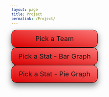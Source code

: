 ```yaml
---
layout: page
title: Project
permalink: /Project/
---
```

<html>
<head>
    <style>
        /* CSS for dropdown menus */
        .dropdown1 {
            position: relative;
            display: inline-block;
            margin-right: 30px;
            border: 1px solid black;
            background-color: #C9082A;
            width: 250px;
            box-shadow: 0px 10px 20px rgba(0,0,0,0.5);
            border-radius: 15px;
            padding: 15px;
            text-align: center;
            font-size: 22px;
            cursor: pointer;
            background: linear-gradient(to top right, #DD0303, #FB7373);
        }
        .dropdown {
            position: relative;
            display: inline-block;
            margin-right: 30px;
            border: 1px solid black;
            background-color: #C9082A;
            width: 250px;
            box-shadow: 0px 10px 20px rgba(0,0,0,0.5);
            border-radius: 15px;
            padding: 15px;
            text-align: center;
            font-size: 22px;
            cursor: pointer;
            background: linear-gradient(to top right, #DD0303, #FB7373);
        }
        .dropdown-content {
            display: none;
            position: absolute;
            background-color: #f9f9f9;
            width: 600px;
            z-index: 1;
            box-shadow: 0px 10px 20px rgba(0,0,0,0.8);
            border-radius: 8px;
            padding: 12px;
            font-size: 15px;
            column-count: 3;
            column-gap: 0.5px;
            text-align: center;
        }
        .dropdown:hover .dropdown-content {
            display: block;
        }
        .dropdown-item {
            padding: 10px;
            color: #333;
            cursor: pointer;
            transition: background-color 0.3s ease;
        }
        .dropdown-item:hover {
            background-color: #e5e5e5;
        }
        .dropdown-item:first-child {
            margin-top: 0;
        }
        .dropdown-item:last-child {
            margin-bottom: 0;
        }
        .dropdown-content1 {
            display: none;
            font-size: 15px;
            position: absolute;
            background-color: #f9f9f9;
            width: 230px;
            z-index: 1;
            box-shadow: 0px 10px 20px rgba(0,0,0,0.8);
            border-radius: 8px;
            padding: 12px;
            column-count: 2;
            column-gap: 0.5px;
            text-align: center;
        }
        .dropdown1:hover .dropdown-content1 {
            display: block;
        }
        .dropdown-item1 {
            padding: 10px;
            color: #333;
            cursor: pointer;
            transition: background-color 0.3s ease;
        }
        .dropdown-item1:hover {
            background-color: #e5e5e5;
        }
        .dropdown-item1:first-child {
            margin-top: 0;
        }
        .dropdown-item1:last-child {
            margin-bottom: 0;
        }
    </style>
    <script src="https://cdn.plot.ly/plotly-latest.min.js"></script>
</head>
<body>
    <div class="dropdown">
        <span>Pick a Team</span>
        <div class="dropdown-content">
            <div class="dropdown-item" id="team0">All Players</div>
            <div class="dropdown-item" id="team1">Atlanta Hawks</div>
            <div class="dropdown-item" id="team2">Boston Celtics</div>
            <div class="dropdown-item" id="team3">Brooklyn Nets</div>
            <div class="dropdown-item" id="team4">Charlotte Hornets</div>
            <div class="dropdown-item" id="team5">Chicago Bulls</div>
            <div class="dropdown-item" id="team6">Cleveland Cavaliers</div>
            <div class="dropdown-item" id="team7">Dallas Mavericks</div>
            <div class="dropdown-item" id="team8">Denver Nuggets</div>
            <div class="dropdown-item" id="team9">Detroit Pistons</div>
            <div class="dropdown-item" id="team10">Golden State Warriors</div>
            <div class="dropdown-item" id="team11">Houston Rockets</div>
            <div class="dropdown-item" id="team12">Indiana Pacers</div>
            <div class="dropdown-item" id="team13">Los Angeles Clippers</div>
            <div class="dropdown-item" id="team14">Los Angeles Lakers</div>
            <div class="dropdown-item" id="team15">Memphis Grizzlies</div>
            <div class="dropdown-item" id="team16">Miami Heat</div>
            <div class="dropdown-item" id="team17">Milwaukee Bucks</div>
            <div class="dropdown-item" id="team18">Minnesota Timberwolves</div>
            <div class="dropdown-item" id="team19">New Orleans Pelicans</div>
            <div class="dropdown-item" id="team20">New York Knicks</div>
            <div class="dropdown-item" id="team21">Oklahoma City Thunder</div>
            <div class="dropdown-item" id="team22">Orlando Magic</div>
            <div class="dropdown-item" id="team23">Philadelphia 76ers</div>
            <div class="dropdown-item" id="team24">Phoenix Suns</div>
            <div class="dropdown-item" id="team25">Portland Trail Blazers</div>
            <div class="dropdown-item" id="team26">Sacramento Kings</div>
            <div class="dropdown-item" id="team27">San Antonio Spurs</div>
            <div class="dropdown-item" id="team28">Toronto Raptors</div>
            <div class="dropdown-item" id="team29">Utah Jazz</div>
            <div class="dropdown-item" id="team30">Washington Wizards</div>
        </div>
    </div>
    <div class="dropdown1">
        <span>Pick a Stat - Bar Graph</span>
        <div class="dropdown-content1">
            <div class="dropdown-item1" id="bar1">Points</div>
            <div class="dropdown-item1" id="bar2">Assists</div>
            <div class="dropdown-item1" id="bar3">Rebounds</div>
            <div class="dropdown-item1" id="bar4">Steals</div>
            <div class="dropdown-item1" id="bar5">Blocks</div>
            <div class="dropdown-item1" id="bar6">Field Goal %</div>
            <div class="dropdown-item1" id="bar7">3 Point %</div>
        </div>
    </div>
    <div class="dropdown1">
        <span>Pick a Stat - Pie Graph</span>
        <div class="dropdown-content1">
            <div class="dropdown-item1" id="pie1">Points</div>
            <div class="dropdown-item1" id="pie2">Assists</div>
            <div class="dropdown-item1" id="pie3">Rebounds</div>
            <div class="dropdown-item1" id="pie4">Steals</div>
            <div class="dropdown-item1" id="pie5">Blocks</div>
            <div class="dropdown-item1" id="pie6">Field Goal %</div>
            <div class="dropdown-item1" id="pie7">3 Point %</div>
        </div>
    </div>
    <br>
    <br>
    <br>
    <br>
    <br>
    <div id="table">
    </div>
    <br>
    <div id="barGraph">
    </div>
    <br>
    <div id="pieGraph">
    </div>
<script>
    var teamName1 = '';
    const tableContainer = document.getElementById("table");
    const barGraphContainer = document.getElementById("barGraph");
    const pieGraphContainer = document.getElementById("pieGraph");        
    //fetch('https://petitepandas.duckdns.org/api/graphs/')
    fetch('https://petitepandas.duckdns.org/api/graphs/')
        .then(response => response.json())
        .then(data => {
            var tableData = data;
            var barGraphData = null;
            var pieGraphData = null;
            // Add event listeners for each team
            document.getElementById('team1').addEventListener('click', () => displayTable('hawks'));
            document.getElementById('team2').addEventListener('click', () => displayTable('celtics'));
            document.getElementById('team3').addEventListener('click', () => displayTable('nets'));
            document.getElementById('team4').addEventListener('click', () => displayTable('hornets'));
            document.getElementById('team5').addEventListener('click', () => displayTable('bulls'));
            document.getElementById('team6').addEventListener('click', () => displayTable('cavaliers'));
            document.getElementById('team7').addEventListener('click', () => displayTable('mavericks'));
            document.getElementById('team8').addEventListener('click', () => displayTable('nuggets'));
            document.getElementById('team9').addEventListener('click', () => displayTable('pistons'));
            document.getElementById('team10').addEventListener('click', () => displayTable('warriors'));
            document.getElementById('team11').addEventListener('click', () => displayTable('rockets'));
            document.getElementById('team12').addEventListener('click', () => displayTable('pacers'));
            document.getElementById('team13').addEventListener('click', () => displayTable('clippers'));
            document.getElementById('team14').addEventListener('click', () => displayTable('lakers'));
            document.getElementById('team15').addEventListener('click', () => displayTable('grizzlies'));
            document.getElementById('team16').addEventListener('click', () => displayTable('heat'));
            document.getElementById('team17').addEventListener('click', () => displayTable('bucks'));
            document.getElementById('team18').addEventListener('click', () => displayTable('timberwolves'));
            document.getElementById('team19').addEventListener('click', () => displayTable('pelicans'));
            document.getElementById('team20').addEventListener('click', () => displayTable('knicks'));
            document.getElementById('team21').addEventListener('click', () => displayTable('thunder'));
            document.getElementById('team22').addEventListener('click', () => displayTable('magic'));
            document.getElementById('team23').addEventListener('click', () => displayTable('76ers'));
            document.getElementById('team24').addEventListener('click', () => displayTable('suns'));
            document.getElementById('team25').addEventListener('click', () => displayTable('blazers'));
            document.getElementById('team26').addEventListener('click', () => displayTable('kings'));
            document.getElementById('team27').addEventListener('click', () => displayTable('spurs'));
            document.getElementById('team28').addEventListener('click', () => displayTable('raptors'));
            document.getElementById('team29').addEventListener('click', () => displayTable('jazz'));
            document.getElementById('team30').addEventListener('click', () => displayTable('wizards'));          
    function selectTeam(teamName) {
        teamName1 = teamName;
        barGraphData = tableData[teamName1];
        pieGraphData = tableData[teamName1];
        //barGraphContainer.innerHTML = ''
        pieGraphContainer.innerHTML = ''
        //displayBarGraph("Points")
        //displayPieGraph("Points")
    }
    function displayTable(teamName){
        const url = "https://petitepandas.duckdns.org/api/graphs/table/"
        const create_fetch = url + teamName;
        const read_options = {
        method: 'GET', // *GET, POST, PUT, DELETE, etc.
        mode: 'cors', // no-cors, *cors, same-origin
        cache: 'default', // *default, no-cache, reload, force-cache, only-if-cached
        credentials: 'omit', // include, *same-origin, omit
        headers: {
            'Content-Type': 'text/html',
            'Accept': 'text/html'
            },        
        };
        //fetch('http://127.0.0.1:8086/api/graphs/table/bulls', read_options)
        fetch(create_fetch, read_options)
        .then(response => {
            // check for response errors
            if (response.status !== 200) {
                const errorMsg = 'read error: ' + response.status;
                console.log(errorMsg);
                // alert(response.status);
                return;
            }
            // alert(response.status);
            // valid response will have data
            response.text().then(data => {
                console.log(data);
                // alert(teamName);
                // alert(data);                
                tableContainer.innerHTML = data;
                selectTeam(teamName);
            })
        })
        // catch fetch errors (ie ACCESS to server blocked)
        .catch(err => {
            console.error(err);
            // alert(err);
        });
    }
    function displayTable1(teamName) {
        var team = teamName;
        const data = tableData[teamName]; //display_table(teamName);
        const tableElement = document.getElementById('table');
        const table = document.createElement('table');
        const teamNameRow = document.createElement('tr');
        teamNameRow.textContent = teamName;
        table.appendChild(teamNameRow);
        const headerRow = document.createElement('tr');
        // Create the table header row
        for (const column of Object.keys(data)) {
            const headerCell = document.createElement('th');
            headerCell.textContent = column;
            headerRow.appendChild(headerCell);
        }
        table.appendChild(headerRow);
        // Iterate over the keys of the Player object and retrieve the corresponding data
        //alert(Object.values(data[0]));
        const playerKeys = Object.keys(data['Player']);
        for (const key of playerKeys) {
            const bodyRow = document.createElement('tr');
            for (const column of Object.keys(data)) {
            const bodyCell = document.createElement('td');
            bodyCell.textContent = data[column][key];
            bodyRow.appendChild(bodyCell);
            }
            table.appendChild(bodyRow);
        };
        // Clear the table element and append the new table
        tableElement.innerHTML = '';
        tableElement.appendChild(table);
        selectTeam(teamName);
        //test code
        //alert("call graph display_table method");
        //display_table(teamName);
        //alert("after graph display_table method ");
    };    
    document.getElementById('bar1').addEventListener('click', () => displayBarGraph('Points'));
    document.getElementById('bar2').addEventListener('click', () => displayBarGraph('Assists'));
    document.getElementById('bar3').addEventListener('click', () => displayBarGraph('Rebounds'));
    document.getElementById('bar4').addEventListener('click', () => displayBarGraph('Steals'));
    document.getElementById('bar5').addEventListener('click', () => displayBarGraph('Blocks'));
    document.getElementById('bar6').addEventListener('click', () => displayBarGraph('FG%'));
    document.getElementById('bar7').addEventListener('click', () => displayBarGraph('3PT%'));            
    document.getElementById('pie1').addEventListener('click', () => displayPieGraph('Points'));
    document.getElementById('pie2').addEventListener('click', () => displayPieGraph('Assists'));
    document.getElementById('pie3').addEventListener('click', () => displayPieGraph('Rebounds'));
    document.getElementById('pie4').addEventListener('click', () => displayPieGraph('Steals'));
    document.getElementById('pie5').addEventListener('click', () => displayPieGraph('Blocks'));
    document.getElementById('pie6').addEventListener('click', () => displayPieGraph('FG%'));
    document.getElementById('pie7').addEventListener('click', () => displayPieGraph('3PT%'));  
    function displayBarGraph1(aspects){
        const url = "https://petitepandas.duckdns.org/api/graphs/bar_graph/"
        const create_fetch = url + teamName1 + '/' + aspects;
        const read_options = {
        method: 'GET', // *GET, POST, PUT, DELETE, etc.
        mode: 'cors', // no-cors, *cors, same-origin
        cache: 'default', // *default, no-cache, reload, force-cache, only-if-cached
        credentials: 'omit', // include, *same-origin, omit
        headers: {
            'Content-Type': 'img/png',
            'Accept': 'img/png'
            },        
        };
        //fetch('http://127.0.0.1:8086/api/graphs/table/bulls', read_options)
        fetch(create_fetch, read_options)
        .then(response => {
            // check for response errors
            if (response.status !== 200) {
                const errorMsg = 'read error: ' + response.status;
                console.log(errorMsg);
                // alert(response.status);
                return;
            }
            // valid response will have data
            response.blob().then(data => {
                //console.log(data);
                // alert(teamName1);
                //alert(data);
                // const img = document.createElement('img');
                // img.src = URL.createObjectURL(data);
                // alert(img.src);
                // //document.getElementById("barGraphImage").src=img.src
                document.getElementById("barGraphImage").src= "../../t3_backend/bar_graph_mavericks_Rebounds.png";
                // var rawResponse = data; // This is your response object
                // var encodedResponse = btoa(rawResponse);
                // var img = new Image();
                // // var container = document.getElementById('barGraphImage');
                // img.src = 'data:image/gif;base64,' + encodedResponse;
                // alert(img.src);
                // img.onload = function() {
                // barGraphContainer.appendChild( img );
                // }
                console.log("image1")
                // barGraphContainer.innerHTML = data;
            })
        })
        // catch fetch errors (ie ACCESS to server blocked)
        .catch(err => {
            console.error(err);
            // alert(err);
        });
    }
    function displayBarGraph(aspect) {
        const data = barGraphData;
        let trace = {
            x: Object.values(data.Player),
            y: Object.values(data[aspect]),
            type: 'bar'
        };
        let layout = {
            title: 'Player ' + aspect,
            xaxis: { title: 'Player' },
            yaxis: { title: aspect }
        };
        let graphData = [trace];
        Plotly.newPlot('barGraph', graphData, layout);
        };
    function displayPieGraph(aspect) {
        const data = pieGraphData;
        let trace = {
            labels: Object.values(data.Player),
            values: Object.values(data[aspect]),
            type: 'pie'
        };
        let layout = {
            title: aspect + ' Distribution by Players'
        };
        let graphData = [trace];
        Plotly.newPlot('pieGraph', graphData, layout);
        };
    })
    .catch(error => {
        console.log('Error message', error);
    });
</script>
</body>
</html>